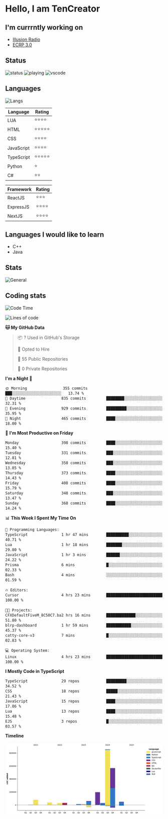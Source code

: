 # Hello, I am TenCreator

## I'm currrntly working on
- [Illusion Radio](https://illusionradio.co.uk/)
- [ECRP 3.0](http://github.com/Emerald-Coast-Roleplay/)

## Status
![status](https://api.statusbadges.me/badge/status/518334475038359555?simple=true&style=for-the-badge)
![playing](https://api.statusbadges.me/badge/playing/518334475038359555?style=for-the-badge)
![vscode](https://api.statusbadges.me/badge/vscode/518334475038359555?style=for-the-badge)

## Languages
![Langs](https://github-readme-stats.vercel.app/api/top-langs/?username=tencreator&layout=compact&theme=radical)


|Language|Rating|
|--------|------|
|LUA|⭐️⭐️⭐️⭐️|
|HTML|⭐️⭐️⭐️⭐️⭐️|
|CSS|⭐️⭐️⭐️⭐️|
|JavaScript|⭐️⭐️⭐️⭐️|
|TypeScript|⭐️⭐️⭐️⭐️⭐️|
|Python|⭐️|
|C#|⭐️⭐️ |

|Framework|Rating|
|--------|------|
|ReactJS|⭐️⭐️⭐|
|ExpressJS|⭐️⭐️⭐️⭐️|
|NextJS|⭐️⭐️⭐⭐️|

## Languages I would like to learn
- C++
- Java

## Stats
![General](https://github-readme-stats.vercel.app/api?username=tencreator&show_icons=true&theme=radical)

## Coding stats

<!--START_SECTION:waka-->
![Code Time](http://img.shields.io/badge/Code%20Time-474%20hrs%202%20mins-blue)

![Lines of code](https://img.shields.io/badge/From%20Hello%20World%20I%27ve%20Written-2.0%20million%20lines%20of%20code-blue)

**🐱 My GitHub Data** 

> 📦 ? Used in GitHub's Storage 
 > 
> 💼 Opted to Hire
 > 
> 📜 55 Public Repositories 
 > 
> 🔑 0 Private Repositories 
 > 
**I'm a Night 🦉** 

```text
🌞 Morning                355 commits         ███░░░░░░░░░░░░░░░░░░░░░░   13.74 % 
🌆 Daytime                835 commits         ████████░░░░░░░░░░░░░░░░░   32.31 % 
🌃 Evening                929 commits         █████████░░░░░░░░░░░░░░░░   35.95 % 
🌙 Night                  465 commits         ████░░░░░░░░░░░░░░░░░░░░░   18.00 % 
```
📅 **I'm Most Productive on Friday** 

```text
Monday                   398 commits         ████░░░░░░░░░░░░░░░░░░░░░   15.40 % 
Tuesday                  331 commits         ███░░░░░░░░░░░░░░░░░░░░░░   12.81 % 
Wednesday                358 commits         ███░░░░░░░░░░░░░░░░░░░░░░   13.85 % 
Thursday                 373 commits         ████░░░░░░░░░░░░░░░░░░░░░   14.43 % 
Friday                   408 commits         ████░░░░░░░░░░░░░░░░░░░░░   15.79 % 
Saturday                 348 commits         ███░░░░░░░░░░░░░░░░░░░░░░   13.47 % 
Sunday                   368 commits         ████░░░░░░░░░░░░░░░░░░░░░   14.24 % 
```


📊 **This Week I Spent My Time On** 

```text
💬 Programming Languages: 
TypeScript               1 hr 47 mins        ██████████░░░░░░░░░░░░░░░   40.71 % 
Lua                      1 hr 18 mins        ███████░░░░░░░░░░░░░░░░░░   29.80 % 
JavaScript               1 hr 3 mins         ██████░░░░░░░░░░░░░░░░░░░   24.22 % 
Prisma                   6 mins              █░░░░░░░░░░░░░░░░░░░░░░░░   02.33 % 
Bash                     4 mins              ░░░░░░░░░░░░░░░░░░░░░░░░░   01.59 % 

🔥 Editors: 
Cursor                   4 hrs 23 mins       █████████████████████████   100.00 % 

🐱‍💻 Projects: 
CFXDefaultFiveM_8C50C7.ba2 hrs 16 mins       █████████████░░░░░░░░░░░░   51.80 % 
blrp-dashboard           1 hr 59 mins        ███████████░░░░░░░░░░░░░░   45.37 % 
catty-core-v3            7 mins              █░░░░░░░░░░░░░░░░░░░░░░░░   02.83 % 

💻 Operating System: 
Linux                    4 hrs 23 mins       █████████████████████████   100.00 % 
```

**I Mostly Code in TypeScript** 

```text
TypeScript               29 repos            █████████░░░░░░░░░░░░░░░░   34.52 % 
CSS                      18 repos            █████░░░░░░░░░░░░░░░░░░░░   21.43 % 
JavaScript               15 repos            ████░░░░░░░░░░░░░░░░░░░░░   17.86 % 
Lua                      13 repos            ████░░░░░░░░░░░░░░░░░░░░░   15.48 % 
EJS                      3 repos             █░░░░░░░░░░░░░░░░░░░░░░░░   03.57 % 
```



**Timeline**

![Lines of Code chart](https://raw.githubusercontent.com/tencreator/tencreator/main/assets/bar_graph.png)


<!--END_SECTION:waka-->
